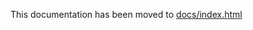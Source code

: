 This documentation has been moved to [docs/index.html](https://sel-project.github.io/sel-utils/index.html)
